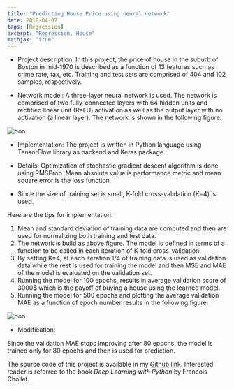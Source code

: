 ```yaml
---
title: "Predicting House Price using neural network"
date: 2018-04-07
tags: [Regression]
excerpt: "Regression, House"
mathjax: "true"
---
```

* Project description:
In this project, the price of house in the suburb of Boston in mid-1970 is described as a function of 13 features such as crime rate, tax, etc. Training and test sets are comprised of 404 and 102 samples, respectively.  

* Network model: A three-layer neural network is used. The network is comprised of two fully-connected layers with 64 hidden units and rectified linear unit (ReLU) activation as well as the output layer with no activation (a linear layer). The network is shown in the following figure:

<img src="{{ site.url }}{{ site.baseurl }}/images/House/Boston.jpg" alt="ooo">

* Implementation: The project is written in Python language using TensorFlow library as backend and Keras package.

* Details: Optimization of stochastic gradient descent algorithm is done using RMSProp. Mean absolute value is performance metric and mean square error is the loss function.

* Since the size of training set is small, K-fold cross-validation (K=4) is used.         

Here are the tips for implementation:

1. Mean and standard deviation of training data are computed and then are used for normalizing both training and test data.
2. The network is build as above figure. The model is defined in terms of a function to be called in each iteration of K-fold cross-validation.
3. By setting K=4, at each iteration 1/4 of training data is used as validation data while the rest is used for training the model and then MSE and MAE of the model is evaluated on the validation set.      
4. Running the model for 100 epochs, results in average validation score of 3000$ which is the payoff of buying a house using the learned model.
5. Running the model for 500 epochs and plotting the average validation MAE as a function of epoch number results in the following figure:   

<img src="{{ site.url }}{{ site.baseurl }}/images/House/2.png" alt="ooo">      

* Modification:

Since the validation MAE stops improving after 80 epochs, the model is trained only for 80 epochs and then is used for prediction.   

The source code of this project is available in my [Github link](https://github.com/MohammadrezaAzimi/House-Price-Regression-NN/blob/master/Predicting%20house%20price%20Keras%201.ipynb). Interested reader is referred to the book *Deep Learning with Python* by Francois Chollet.         
